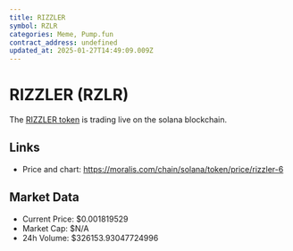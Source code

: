 ```yaml
---
title: RIZZLER
symbol: RZLR
categories: Meme, Pump.fun
contract_address: undefined
updated_at: 2025-01-27T14:49:09.009Z
---
```


# RIZZLER (RZLR)
The [RIZZLER token](https://moralis.com/chain/solana/token/price/rizzler-6) is trading live on the solana blockchain.

## Links
- Price and chart: https://moralis.com/chain/solana/token/price/rizzler-6

## Market Data
- Current Price: $0.001819529
- Market Cap: $N/A
- 24h Volume: $326153.93047724996
